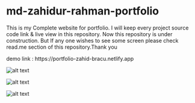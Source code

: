 # md-zahidur-rahman-portfolio
This is my Complete website for portfolio. I will keep every project source code link &amp; live view in this repository. Now this repository is under construction. But If any one wishes to see some screen please check read.me section of this repository.Thank you

<p>demo link : https://portfolio-zahid-bracu.netlify.app </p>


![alt text](https://i.ibb.co/7ywmBkz/screencapture-127-0-0-1-5500-md-zahidur-rahman-portfolio-index-html-2021-03-06-00-13-30.png)

![alt text](https://i.ibb.co/5LSZ08d/screencapture-127-0-0-1-5500-md-zahidur-rahman-portfolio-projects-html-2021-03-06-00-13-16.png)

![alt text](https://i.ibb.co/0mBqqDc/screencapture-127-0-0-1-5500-md-zahidur-rahman-portfolio-static-html-2021-03-06-00-13-22.png)




 
